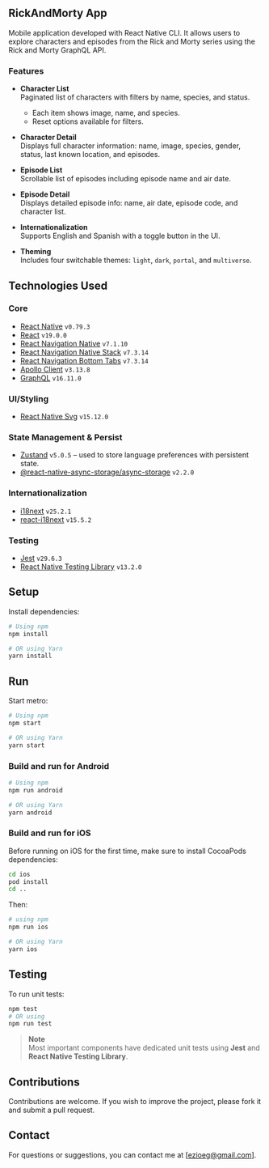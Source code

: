 ## RickAndMorty App  
Mobile application developed with React Native CLI. It allows users to explore characters and episodes from the Rick and Morty series using the Rick and Morty GraphQL API.

### Features  
- **Character List**  
  Paginated list of characters with filters by name, species, and status.  
  - Each item shows image, name, and species.  
  - Reset options available for filters.

- **Character Detail**  
  Displays full character information: name, image, species, gender, status, last known location, and episodes.

- **Episode List**  
  Scrollable list of episodes including episode name and air date.

- **Episode Detail**  
  Displays detailed episode info: name, air date, episode code, and character list.

- **Internationalization**  
  Supports English and Spanish with a toggle button in the UI.

- **Theming**  
  Includes four switchable themes: `light`, `dark`, `portal`, and `multiverse`.

## Technologies Used
### Core
- [React Native](https://reactnative.dev/) `v0.79.3`
- [React](https://reactjs.org/) `v19.0.0`
- [React Navigation Native](https://reactnavigation.org/docs/getting-started) `v7.1.10`
- [React Navigation Native Stack](https://reactnavigation.org/docs/native-stack-navigator) `v7.3.14`
- [React Navigation Bottom Tabs](https://reactnavigation.org/docs/bottom-tab-navigator) `v7.3.14`
- [Apollo Client](https://www.apollographql.com/docs/react/) `v3.13.8`
- [GraphQL](https://graphql.org/) `v16.11.0`

### UI/Styling
- [React Native Svg](https://github.com/react-native-svg/react-native-svg) `v15.12.0`

### State Management & Persist
- [Zustand](https://github.com/pmndrs/zustand) `v5.0.5` – used to store language preferences with persistent state.
- [@react-native-async-storage/async-storage](https://github.com/react-native-async-storage/async-storage) `v2.2.0`

### Internationalization
- [i18next](https://www.i18next.com/) `v25.2.1`
- [react-i18next](https://react.i18next.com/) `v15.5.2`

### Testing
- [Jest](https://jestjs.io/) `v29.6.3`
- [React Native Testing Library](https://callstack.github.io/react-native-testing-library/) `v13.2.0`

## Setup
Install dependencies:
```bash
# Using npm
npm install

# OR using Yarn
yarn install
   ```

## Run
Start metro:
```sh
# Using npm
npm start

# OR using Yarn
yarn start
```

### Build and run for Android

```sh
# Using npm
npm run android

# OR using Yarn
yarn android
```

### Build and run for iOS
Before running on iOS for the first time, make sure to install CocoaPods dependencies:
```bash
cd ios
pod install
cd ..
```

Then:
```bash
# using npm
npm run ios

# OR using Yarn
yarn ios
```

## Testing
To run unit tests:

```bash
npm test
# OR using
npm run test
```
> **Note**  
> Most important components have dedicated unit tests using **Jest** and **React Native Testing Library**.

## Contributions
Contributions are welcome. If you wish to improve the project, please fork it and submit a pull request.

## Contact
For questions or suggestions, you can contact me at [ezioeg@gmail.com].
